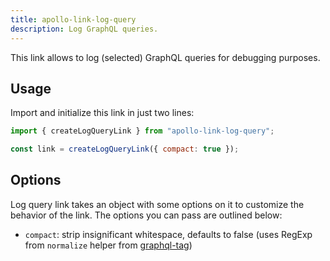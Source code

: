 ```yaml
---
title: apollo-link-log-query
description: Log GraphQL queries.
---
```


This link allows to log (selected) GraphQL queries for debugging purposes.

<h2 id="usage">Usage</h2>

Import and initialize this link in just two lines:

```js
import { createLogQueryLink } from "apollo-link-log-query";

const link = createLogQueryLink({ compact: true });
```

<h2 id="options">Options</h2>

Log query link takes an object with some options on it to customize the behavior of the link. The options you can pass are outlined below:

* `compact`: strip insignificant whitespace, defaults to false (uses RegExp from `normalize` helper from [graphql-tag](https://github.com/apollographql/graphql-tag/blob/master/src/index.js#L7))
